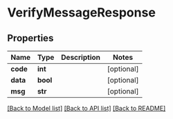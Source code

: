 # VerifyMessageResponse

## Properties
Name | Type | Description | Notes
------------ | ------------- | ------------- | -------------
**code** | **int** |  | [optional] 
**data** | **bool** |  | [optional] 
**msg** | **str** |  | [optional] 

[[Back to Model list]](../README.md#documentation-for-models) [[Back to API list]](../README.md#documentation-for-api-endpoints) [[Back to README]](../README.md)

